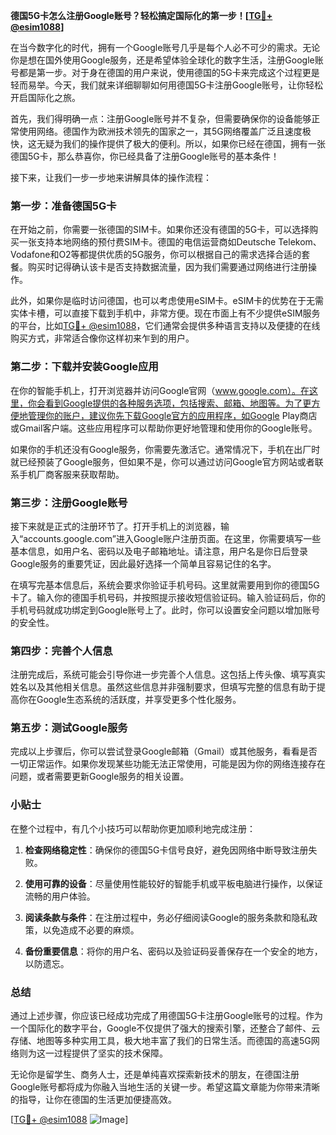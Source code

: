 **德国5G卡怎么注册Google账号？轻松搞定国际化的第一步！[[TG💪+ @esim1088](https://t.me/s/esim1088)]**

在当今数字化的时代，拥有一个Google账号几乎是每个人必不可少的需求。无论你是想在国外使用Google服务，还是希望体验全球化的数字生活，注册Google账号都是第一步。对于身在德国的用户来说，使用德国的5G卡来完成这个过程更是轻而易举。今天，我们就来详细聊聊如何用德国5G卡注册Google账号，让你轻松开启国际化之旅。

首先，我们得明确一点：注册Google账号并不复杂，但需要确保你的设备能够正常使用网络。德国作为欧洲技术领先的国家之一，其5G网络覆盖广泛且速度极快，这无疑为我们的操作提供了极大的便利。所以，如果你已经在德国，拥有一张德国5G卡，那么恭喜你，你已经具备了注册Google账号的基本条件！

接下来，让我们一步一步地来讲解具体的操作流程：

### 第一步：准备德国5G卡

在开始之前，你需要一张德国的SIM卡。如果你还没有德国的5G卡，可以选择购买一张支持本地网络的预付费SIM卡。德国的电信运营商如Deutsche Telekom、Vodafone和O2等都提供优质的5G服务，你可以根据自己的需求选择合适的套餐。购买时记得确认该卡是否支持数据流量，因为我们需要通过网络进行注册操作。

此外，如果你是临时访问德国，也可以考虑使用eSIM卡。eSIM卡的优势在于无需实体卡槽，可以直接下载到手机中，非常方便。现在市面上有不少提供eSIM服务的平台，比如[TG💪+ @esim1088](https://t.me/s/esim1088)，它们通常会提供多种语言支持以及便捷的在线购买方式，非常适合像你这样初来乍到的用户。

### 第二步：下载并安装Google应用

在你的智能手机上，打开浏览器并访问Google官网（www.google.com）。在这里，你会看到Google提供的各种服务选项，包括搜索、邮箱、地图等。为了更方便地管理你的账户，建议你先下载Google官方的应用程序，如Google Play商店或Gmail客户端。这些应用程序可以帮助你更好地管理和使用你的Google账号。

如果你的手机还没有Google服务，你需要先激活它。通常情况下，手机在出厂时就已经预装了Google服务，但如果不是，你可以通过访问Google官方网站或者联系手机厂商客服来获取帮助。

### 第三步：注册Google账号

接下来就是正式的注册环节了。打开手机上的浏览器，输入“accounts.google.com”进入Google账户注册页面。在这里，你需要填写一些基本信息，如用户名、密码以及电子邮箱地址。请注意，用户名是你日后登录Google服务的重要凭证，因此最好选择一个简单且容易记住的名字。

在填写完基本信息后，系统会要求你验证手机号码。这里就需要用到你的德国5G卡了。输入你的德国手机号码，并按照提示接收短信验证码。输入验证码后，你的手机号码就成功绑定到Google账号上了。此时，你可以设置安全问题以增加账号的安全性。

### 第四步：完善个人信息

注册完成后，系统可能会引导你进一步完善个人信息。这包括上传头像、填写真实姓名以及其他相关信息。虽然这些信息并非强制要求，但填写完整的信息有助于提高你在Google生态系统的活跃度，并享受更多个性化服务。

### 第五步：测试Google服务

完成以上步骤后，你可以尝试登录Google邮箱（Gmail）或其他服务，看看是否一切正常运作。如果你发现某些功能无法正常使用，可能是因为你的网络连接存在问题，或者需要更新Google服务的相关设置。

### 小贴士

在整个过程中，有几个小技巧可以帮助你更加顺利地完成注册：

1. **检查网络稳定性**：确保你的德国5G卡信号良好，避免因网络中断导致注册失败。
   
2. **使用可靠的设备**：尽量使用性能较好的智能手机或平板电脑进行操作，以保证流畅的用户体验。

3. **阅读条款与条件**：在注册过程中，务必仔细阅读Google的服务条款和隐私政策，以免造成不必要的麻烦。

4. **备份重要信息**：将你的用户名、密码以及验证码妥善保存在一个安全的地方，以防遗忘。

### 总结

通过上述步骤，你应该已经成功完成了用德国5G卡注册Google账号的过程。作为一个国际化的数字平台，Google不仅提供了强大的搜索引擎，还整合了邮件、云存储、地图等多种实用工具，极大地丰富了我们的日常生活。而德国的高速5G网络则为这一过程提供了坚实的技术保障。

无论你是留学生、商务人士，还是单纯喜欢探索新技术的朋友，在德国注册Google账号都将成为你融入当地生活的关键一步。希望这篇文章能为你带来清晰的指导，让你在德国的生活更加便捷高效。

[[TG💪+ @esim1088](https://t.me/s/esim1088) ![Image](https://i.postimg.cc/4NQfJmqS/Snipaste-2025-05-13-00-14-12.png)]